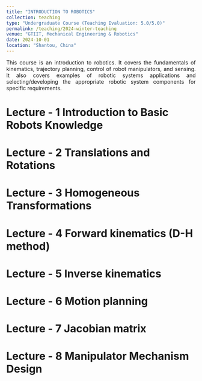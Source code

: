 ```yaml
---
title: "INTRODUCTION TO ROBOTICS"
collection: teaching
type: "Undergraduate Course (Teaching Evaluation: 5.0/5.0)"
permalink: /teaching/2024-winter-teaching
venue: "GTIIT, Mechanical Engineering & Robotics"
date: 2024-10-01
location: "Shantou, China"
---
```


<style>
.myDiv {
  text-align: justify;  
}
</style>

<body>
  <div class="myDiv"><p>
    This course is an introduction to robotics. It covers the fundamentals of kinematics, trajectory planning, control of robot manipulators, and sensing. It also covers examples of robotic systems applications and selecting/developing the appropriate robotic system components for specific requirements.
  </p></div>
</body>

Lecture - 1 Introduction to Basic Robots Knowledge
======

Lecture - 2 Translations and Rotations
======

Lecture - 3 Homogeneous Transformations
======

Lecture - 4 Forward kinematics (D-H method)
======

Lecture - 5 Inverse kinematics
======

Lecture - 6 Motion planning
======

Lecture - 7 Jacobian matrix
======

Lecture - 8 Manipulator Mechanism Design
======